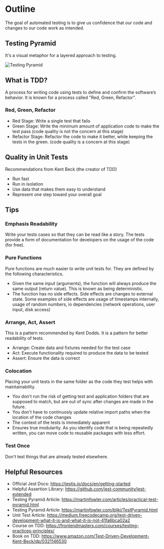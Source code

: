 # Outline

The goal of automated testing is to give us confidence that our code and changes to our code work as intended.

## Testing Pyramid

It's a visual metaphor for a layered approach to testing.

![Testing Pyramid](https://martinfowler.com/articles/practical-test-pyramid/testPyramid.png)

## What is TDD?

A process for writing code using tests to define and confirm the software’s behavior. It is known for a process called "Red, Green, Refactor".

### Red, Green, Refactor

- Red Stage: Write a single test that fails
- Green Stage: Write the minimum amount of application code to make the test pass (code quality is not the concern at this stage)
- Refactor Stage: Refactor the code to make it better, while keeping the tests in the green. (code quality is a concern at this stage)

## Quality in Unit Tests

Recommendations from Kent Beck (the creator of TDD)

- Run fast
- Run in isolation
- Use data that makes them easy to understand
- Represent one step toward your overall goal

## Tips

### Emphasis Readability

Write your tests cases so that they can be read like a story. The tests provide a form of documentation for developers on the usage of the code (for free).

### Pure Functions

Pure functions are much easier to write unit tests for. They are defined by the following characteristics.

- Given the same input (arguments), the function will always produce the same output (return value). This is known as being deterministic.
- The function has no side effects. Side effects are changes to external state. Some examples of side effects are usage of timestamps internally, usage of random numbers, io dependencies (network operations, user input, disk access)

### Arrange, Act, Assert

This is a pattern recommended by Kent Dodds. It is a pattern for better readability of tests.

- Arrange: Create data and fixtures needed for the test case
- Act: Execute functionality required to produce the data to be tested
- Assert: Ensure the data is correct

### Colocation

Placing your unit tests in the same folder as the code they test helps with maintainability.

- You don't run the risk of getting test and application folders that are supposed to match, but are out of sync after changes are made in the future.
- You don't have to continuosly update relative import paths when the location of the code changes
- The context of the tests is immediately apparent
- Ensures true modularity. As you identify code that is being repeatedly written, you can move code to reusable packages with less effort.

### Test Once

Don't test things that are already tested elsewhere.

## Helpful Resources

- Official Jest Docs: https://jestjs.io/docs/en/getting-started
- Helpful Assertion Library: https://github.com/jest-community/jest-extended
- Testing Pyramid Article: https://martinfowler.com/articles/practical-test-pyramid.html
- Testing Pyramid Article: https://martinfowler.com/bliki/TestPyramid.html
- Unit Test Article: https://medium.freecodecamp.org/test-driven-development-what-it-is-and-what-it-is-not-41fa6bca02a2
- Course on TDD: https://frontendmasters.com/courses/testing-practices-principles/
- Book on TDD: https://www.amazon.com/Test-Driven-Development-Kent-Beck/dp/0321146530
